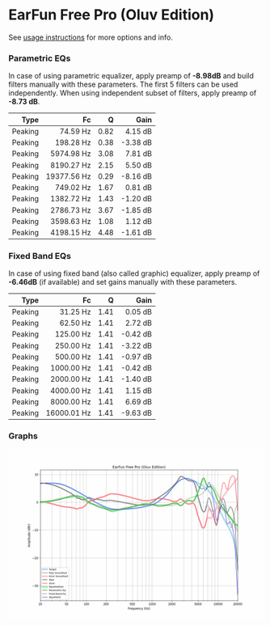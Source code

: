 # EarFun Free Pro (Oluv Edition)
See [usage instructions](https://github.com/jaakkopasanen/AutoEq#usage) for more options and info.

### Parametric EQs
In case of using parametric equalizer, apply preamp of **-8.98dB** and build filters manually
with these parameters. The first 5 filters can be used independently.
When using independent subset of filters, apply preamp of **-8.73 dB**.

| Type    | Fc          |    Q | Gain     |
|--------:|------------:|-----:|---------:|
| Peaking | 74.59 Hz    | 0.82 | 4.15 dB  |
| Peaking | 198.28 Hz   | 0.38 | -3.38 dB |
| Peaking | 5974.98 Hz  | 3.08 | 7.81 dB  |
| Peaking | 8190.27 Hz  | 2.15 | 5.50 dB  |
| Peaking | 19377.56 Hz | 0.29 | -8.16 dB |
| Peaking | 749.02 Hz   | 1.67 | 0.81 dB  |
| Peaking | 1382.72 Hz  | 1.43 | -1.20 dB |
| Peaking | 2786.73 Hz  | 3.67 | -1.85 dB |
| Peaking | 3598.63 Hz  | 1.08 | 1.12 dB  |
| Peaking | 4198.15 Hz  | 4.48 | -1.61 dB |

### Fixed Band EQs
In case of using fixed band (also called graphic) equalizer, apply preamp of **-6.46dB**
(if available) and set gains manually with these parameters.

| Type    | Fc          |    Q | Gain     |
|--------:|------------:|-----:|---------:|
| Peaking | 31.25 Hz    | 1.41 | 0.05 dB  |
| Peaking | 62.50 Hz    | 1.41 | 2.72 dB  |
| Peaking | 125.00 Hz   | 1.41 | -0.42 dB |
| Peaking | 250.00 Hz   | 1.41 | -3.22 dB |
| Peaking | 500.00 Hz   | 1.41 | -0.97 dB |
| Peaking | 1000.00 Hz  | 1.41 | -0.42 dB |
| Peaking | 2000.00 Hz  | 1.41 | -1.40 dB |
| Peaking | 4000.00 Hz  | 1.41 | 1.15 dB  |
| Peaking | 8000.00 Hz  | 1.41 | 6.69 dB  |
| Peaking | 16000.01 Hz | 1.41 | -9.63 dB |

### Graphs
![](./EarFun%20Free%20Pro%20(Oluv%20Edition).png)